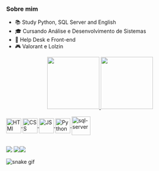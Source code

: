 ### Sobre mim

- 📚 Study Python, SQL Server and English 
- 🎓 Cursando Análise e Desenvolvimento de Sistemas
- 💼 Help Desk e Front-end 
- 🎮 Valorant e Lolzin


<div align="center">
 <a href="https://github.com/owjoaovitor">
<img height="140em" src="https://github-readme-stats.vercel.app/api?username=owjoaovitor&show_icons=true&theme=tokyonight&include_all_commits=true&count_private=true"/>
<img height="140em" src="https://github-readme-stats.vercel.app/api/top-langs/?username=owjoaovitor&layout=compact&langs_count=7&theme=tokyonight"/>
</div>

 <div style="display: inline_block"><br>
 <img align="center" alt="HTMl"   height="40" width="40"src="https://cdn.jsdelivr.net/gh/devicons/devicon/icons/html5/html5-original.svg"/>        
 <img align="center" alt="CSS"    height="40" width="40"src="https://cdn.jsdelivr.net/gh/devicons/devicon/icons/css3/css3-original.svg"/>    
 <img align="center" alt="JS"     height="40" width="40" src="https://cdn.jsdelivr.net/gh/devicons/devicon/icons/javascript/javascript-original.svg">
 <img align="center" alt="Python" height="40" width="40" src="https://cdn.jsdelivr.net/gh/devicons/devicon/icons/python/python-original.svg"/>
 <img align="center" alt="sql-server" height="50" width="50" src="https://cdn.jsdelivr.net/gh/devicons/devicon/icons/microsoftsqlserver/microsoftsqlserver-plain-wordmark.svg"/>
          

          
          
 </div>
  
  ##
 
<div> 
<a href="https://www.linkedin.com/in/jo%C3%A3o-vitor-41693a232" target="_blank"><img src="https://img.shields.io/badge/-LinkedIn-%230077B5?style=for-the-badge&logo=linkedin&logoColor=white" target="_blank"></a
 <br>
<a href="https://memoria.joaovitormsilva.repl.co" target="_blank"><img src="https://img.shields.io/badge/jogodamemoria-000000?style=for-the-badge&logo=About.&logoColor=white" target="_blank" ></a

<a href="https://portfolio.joaovitormsilva.repl.co" target="_blank"><img src="https://img.shields.io/badge/-Portf%C3%B3lio-brown?style=for-the-badge&logo=true.me&logoColor=white" target="_blank"></a>

![snake gif](https://github.com/owjoaovitor/owjoaovitor/blob/output/github-contribution-grid-snake.svg)
